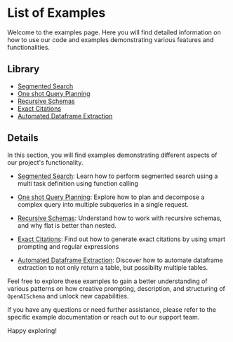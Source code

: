 # List of Examples

Welcome to the examples page. Here you will find detailed information on how to use our code and examples demonstrating various features and functionalities.

## Library 

- [Segmented Search](search.md)
- [One shot Query Planning](planning-tasks.md)
- [Recursive Schemas](recursive.md)
- [Exact Citations](exact_citations.md)
- [Automated Dataframe Extraction](autodataframe.md)

## Details

In this section, you will find examples demonstrating different aspects of our project's functionality.

- [Segmented Search](search.md): Learn how to perform segmented search using a multi task definition using function calling 

- [One shot Query Planning](lanning-tasks.md): Explore how to plan and decompose a complex query into multiple subqueries in a single request.

- [Recursive Schemas](recursive.md): Understand how to work with recursive schemas, and why flat is better than nested.

- [Exact Citations](exact_citations.md): Find out how to generate exact citations by using smart prompting and regular expressions

- [Automated Dataframe Extraction](autodataframe.md): Discover how to automate dataframe extraction to not only return a table, but possibilty multiple tables.

Feel free to explore these examples to gain a better understanding of various patterns on how creative prompting, description, and structuring of `OpenAISchema` and unlock new capabilities.

If you have any questions or need further assistance, please refer to the specific example documentation or reach out to our support team.

Happy exploring!